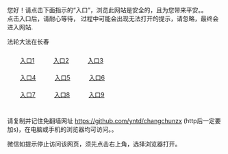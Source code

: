 您好！请点击下面指示的“入口”，浏览此网站是安全的，且为您带来平安。。 <br/>
点击入口后，请耐心等待， 过程中可能会出现无法打开的提示，请忽略，最终会进入网站. </br>

法轮大法在长春<br/>
<div style="padding:10px"><a style="margin:20px" target="_blank" href="https://d10o2cr2we5vc0.cloudfront.net/2Qpsp?icpnvhr" id="ccLink1" rel="nofollow">入口1</a> <a target="_blank" style="margin:20px" href="https://dlzddgdya6vks.cloudfront.net/2Qpsp?elzjgk" id="ccLink2" rel="nofollow">入口2</a> <a style="margin:20px" target="_blank" href="https://d29rx3390zk7yb.cloudfront.net/2Qpsp?tevurqq" id="ccLink3" rel="nofollow">入口3</a></div>

<div style="padding:10px" ><a style="margin:20px" target="_blank" href="https://d10o2cr2we5vc0.cloudfront.net/2Qpsp?icpnvhr" id="ccLink4" rel="nofollow">入口4</a> <a style="margin:20px" href="https://dlzddgdya6vks.cloudfront.net/2Qpsp?elzjgk" target="_blank" id="ccLink5" rel="nofollow">入口5</a> <a style="margin:20px" href="https://d29rx3390zk7yb.cloudfront.net/2Qpsp?tevurqq" target="_blank" id="ccLink6" rel="nofollow">入口6</a></div>

<div style="padding:10px"><a style="margin:20px" target="_blank" href="https://d10o2cr2we5vc0.cloudfront.net/2Qpsp?icpnvhr" id="ccLink7" rel="nofollow">入口7</a> <a style="margin:20px" href="https://dlzddgdya6vks.cloudfront.net/2Qpsp?elzjgk" target="_blank" id="ccLink8" rel="nofollow">入口8</a> <a style="margin:20px" target="_blank" href="https://d29rx3390zk7yb.cloudfront.net/2Qpsp?tevurqq" id="ccLink9" rel="nofollow">入口9</a></div>

<br/>



请复制并记住免翻墙网址 https://github.com/yntd/changchunzx (http后一定要加s)，在电脑或手机的浏览器均可访问。。<br/>

微信如提示停止访问该网页，须先点击右上角，选择浏览器打开。
